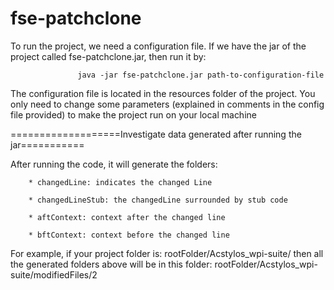 # fse-patchclone
To run the project, we need a configuration file.
If we have the jar of the project called fse-patchclone.jar, then run it by:

                   java -jar fse-patchclone.jar path-to-configuration-file

The configuration file is located in the resources folder of the project.
You only need to change some parameters (explained in comments in the config file
provided) to make the project run on your local machine

===================Investigate data generated after running the jar===========

After running the code, it will generate the folders: 

        * changedLine: indicates the changed Line
        
        * changedLineStub: the changedLine surrounded by stub code
        
        * aftContext: context after the changed line
        
        * bftContext: context before the changed line
        
For example, if your project folder is: rootFolder/Acstylos_wpi-suite/
then all the generated folders above will be in this folder: rootFolder/Acstylos_wpi-suite/modifiedFiles/2

        


